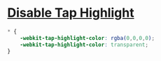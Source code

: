 [Disable Tap Highlight](https://stackoverflow.com/questions/25704650/disable-blue-highlight-when-touch-press-object-with-cursorpointer)
===

```scss
* {
    -webkit-tap-highlight-color: rgba(0,0,0,0);
    -webkit-tap-highlight-color: transparent;
}
```
